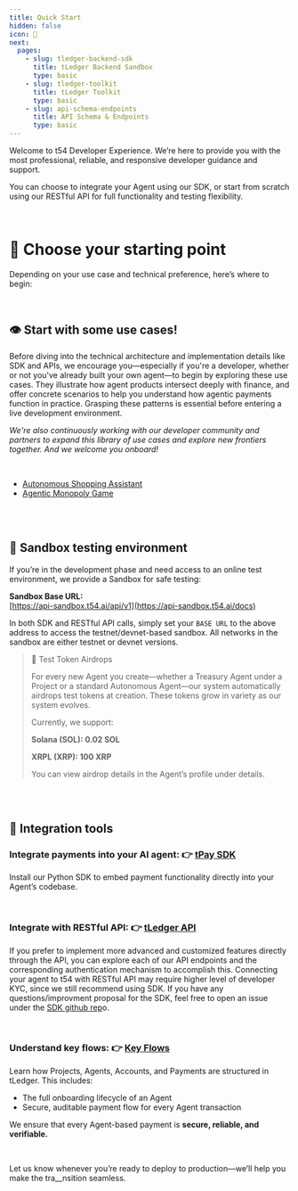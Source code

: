 ```yaml
---
title: Quick Start
hidden: false
icon: 🚀
next:
  pages:
    - slug: tledger-backend-sdk
      title: tLedger Backend Sandbox
      type: basic
    - slug: tledger-toolkit
      title: tLedger Toolkit
      type: basic
    - slug: api-schema-endpoints
      title: API Schema & Endpoints
      type: basic
---
```

Welcome to t54 Developer Experience. We’re here to provide you with the most professional, reliable, and responsive developer guidance and support.

You can choose to integrate your Agent using our SDK, or start from scratch using our RESTful API for full functionality and testing flexibility.

<br />

# 🧭 Choose your starting point

Depending on your use case and technical preference, here’s where to begin:

<br />

## 👁️ Start with some use cases!

Before diving into the technical architecture and implementation details like SDK and APIs, we encourage you—especially if you're a developer, whether or not you've already built your own agent—to begin by exploring these use cases. They illustrate how agent products intersect deeply with finance, and offer concrete scenarios to help you understand how agentic payments function in practice. Grasping these patterns is essential before entering a live development environment.

*We're also continuously working with our developer community and partners to expand this library of use cases and explore new frontiers together. And we welcome you onboard!*

<br />

* [Autonomous Shopping Assistant](/docs/shopping-assistant)
* [Agentic Monopoly Game]()

<br />

<br />

## 🔬 Sandbox testing environment

If you’re in the development phase and need access to an online test environment, we provide a Sandbox for safe testing:

**Sandbox Base URL:**\
[https://api-sandbox.t54.ai/api/v1](https://api-sandbox.t54.ai/docs)

In both SDK and RESTful API calls, simply set your `BASE URL` to the above address to access the testnet/devnet-based sandbox. All networks in the sandbox are either testnet or devnet versions.

> 🎁 Test Token Airdrops
>
> For every new Agent you create—whether a Treasury Agent under a Project or a standard Autonomous Agent—our system automatically airdrops test tokens at creation. These tokens grow in variety as our system evolves.
>
> Currently, we support:
>
> **Solana (SOL): 0.02 SOL**
>
> **XRPL (XRP): 100 XRP**
>
> You can view airdrop details in the Agent’s profile under details.

<br />

<br />

## 🧩 Integration tools

### Integrate payments into your AI agent: 👉 [tPay SDK](../docs/tpay-sdk)

Install our Python SDK to embed payment functionality directly into your Agent’s codebase.

<br />

### Integrate with RESTful API: 👉 [tLedger API](../docs/tledger-api)

If you prefer to implement more advanced and customized features directly through the API, you can explore each of our API endpoints and the corresponding authentication mechanism to accomplish this. Connecting your agent to t54 with RESTful API may require higher level of developer KYC, since we still recommend using SDK. If you have any questions/improvment proposal for the SDK, feel free to open an issue under the [SDK github rep](https://github.com/t54-labs/tpay-sdk-python)o.

<br />

### Understand key flows: 👉 [Key Flows](../docs/key-flows)

Learn how Projects, Agents, Accounts, and Payments are structured in tLedger. This includes:

* The full onboarding lifecycle of an Agent
* Secure, auditable payment flow for every Agent transaction

We ensure that every Agent-based payment is **secure, reliable, and verifiable.**

<br />

Let us know whenever you’re ready to deploy to production—we’ll help you make the tra\_\_nsition seamless.